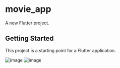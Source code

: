 # movie_app

A new Flutter project.

## Getting Started

This project is a starting point for a Flutter application.


![image](https://user-images.githubusercontent.com/117489096/215220003-ead68fdf-4337-4d0c-b996-569d3d661230.png)
![image](https://user-images.githubusercontent.com/117489096/215220065-c25f5423-2c1e-429f-88f4-498920ef3101.png)
